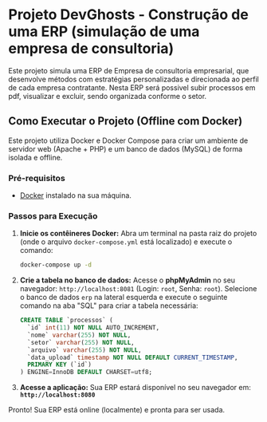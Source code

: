 # Projeto DevGhosts - Construção de uma ERP (simulação de uma empresa de consultoria)

Este projeto simula uma ERP de Empresa de consultoria empresarial, que desenvolve métodos com estratégias personalizadas e direcionada ao perfil de cada empresa contratante.
Nesta ERP será possivel subir processos em pdf, visualizar e excluir, sendo organizada conforme o setor.

## Como Executar o Projeto (Offline com Docker)

Este projeto utiliza Docker e Docker Compose para criar um ambiente de servidor web (Apache + PHP) e um banco de dados (MySQL) de forma isolada e offline.

### Pré-requisitos

- [Docker](https://www.docker.com/get-started) instalado na sua máquina.

### Passos para Execução

1.  **Inicie os contêineres Docker:**
    Abra um terminal na pasta raiz do projeto (onde o arquivo `docker-compose.yml` está localizado) e execute o comando:
    ```bash
    docker-compose up -d
    ```

2.  **Crie a tabela no banco de dados:**
    Acesse o **phpMyAdmin** no seu navegador: `http://localhost:8081` (Login: `root`, Senha: `root`). Selecione o banco de dados `erp` na lateral esquerda e execute o seguinte comando na aba "SQL" para criar a tabela necessária:
    ```sql
    CREATE TABLE `processos` (
      `id` int(11) NOT NULL AUTO_INCREMENT,
      `nome` varchar(255) NOT NULL,
      `setor` varchar(255) NOT NULL,
      `arquivo` varchar(255) NOT NULL,
      `data_upload` timestamp NOT NULL DEFAULT CURRENT_TIMESTAMP,
      PRIMARY KEY (`id`)
    ) ENGINE=InnoDB DEFAULT CHARSET=utf8;
    ```

3.  **Acesse a aplicação:**
    Sua ERP estará disponível no seu navegador em: **`http://localhost:8080`**

Pronto! Sua ERP está online (localmente) e pronta para ser usada.